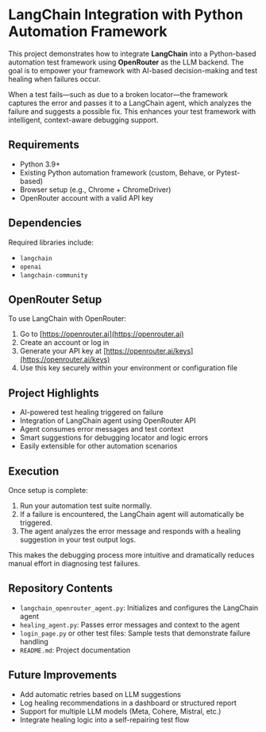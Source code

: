 # LangChain Integration with Python Automation Framework

This project demonstrates how to integrate **LangChain** into a Python-based automation test framework using **OpenRouter** as the LLM backend. The goal is to empower your framework with AI-based decision-making and test healing when failures occur.

When a test fails—such as due to a broken locator—the framework captures the error and passes it to a LangChain agent, which analyzes the failure and suggests a possible fix. This enhances your test framework with intelligent, context-aware debugging support.


##  Requirements

- Python 3.9+
- Existing Python automation framework (custom, Behave, or Pytest-based)
- Browser setup (e.g., Chrome + ChromeDriver)
- OpenRouter account with a valid API key

##  Dependencies

Required libraries include:

- `langchain`
- `openai`
- `langchain-community`

##  OpenRouter Setup

To use LangChain with OpenRouter:

1. Go to [https://openrouter.ai](https://openrouter.ai)
2. Create an account or log in
3. Generate your API key at [https://openrouter.ai/keys](https://openrouter.ai/keys)
4. Use this key securely within your environment or configuration file

## Project Highlights

- AI-powered test healing triggered on failure
- Integration of LangChain agent using OpenRouter API
- Agent consumes error messages and test context
- Smart suggestions for debugging locator and logic errors
- Easily extensible for other automation scenarios

##  Execution

Once setup is complete:

1. Run your automation test suite normally.
2. If a failure is encountered, the LangChain agent will automatically be triggered.
3. The agent analyzes the error message and responds with a healing suggestion in your test output logs.

This makes the debugging process more intuitive and dramatically reduces manual effort in diagnosing test failures.


## Repository Contents

- `langchain_openrouter_agent.py`: Initializes and configures the LangChain agent
- `healing_agent.py`: Passes error messages and context to the agent
- `login_page.py` or other test files: Sample tests that demonstrate failure handling
- `README.md`: Project documentation


## Future Improvements

- Add automatic retries based on LLM suggestions
- Log healing recommendations in a dashboard or structured report
- Support for multiple LLM models (Meta, Cohere, Mistral, etc.)
- Integrate healing logic into a self-repairing test flow

